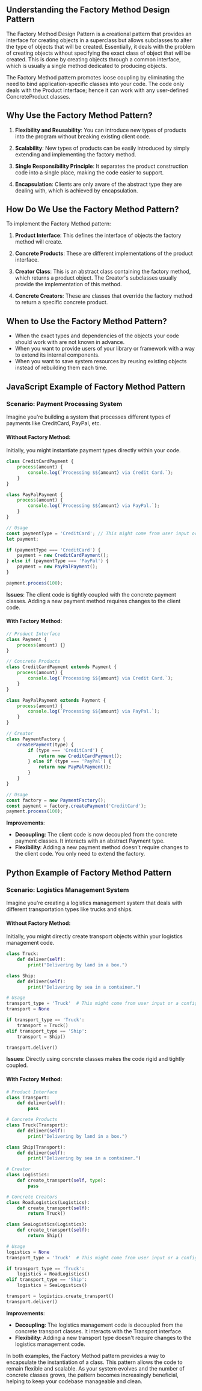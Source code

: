 ## Understanding the Factory Method Design Pattern

The Factory Method Design Pattern is a creational pattern that provides an interface for creating objects in a superclass but allows subclasses to alter the type of objects that will be created. Essentially, it deals with the problem of creating objects without specifying the exact class of object that will be created. This is done by creating objects through a common interface, which is usually a single method dedicated to producing objects.

The Factory Method pattern promotes loose coupling by eliminating the need to bind application-specific classes into your code. The code only deals with the Product interface; hence it can work with any user-defined ConcreteProduct classes.

## Why Use the Factory Method Pattern?

1. **Flexibility and Reusability**: You can introduce new types of products into the program without breaking existing client code.

2. **Scalability**: New types of products can be easily introduced by simply extending and implementing the factory method.

3. **Single Responsibility Principle**: It separates the product construction code into a single place, making the code easier to support.

4. **Encapsulation**: Clients are only aware of the abstract type they are dealing with, which is achieved by encapsulation.

## How Do We Use the Factory Method Pattern?

To implement the Factory Method pattern:

1. **Product Interface**: This defines the interface of objects the factory method will create.

2. **Concrete Products**: These are different implementations of the product interface.

3. **Creator Class**: This is an abstract class containing the factory method, which returns a product object. The Creator's subclasses usually provide the implementation of this method.

4. **Concrete Creators**: These are classes that override the factory method to return a specific concrete product.

## When to Use the Factory Method Pattern?

- When the exact types and dependencies of the objects your code should work with are not known in advance.
- When you want to provide users of your library or framework with a way to extend its internal components.
- When you want to save system resources by reusing existing objects instead of rebuilding them each time.

## JavaScript Example of Factory Method Pattern

### Scenario: Payment Processing System

Imagine you're building a system that processes different types of payments like CreditCard, PayPal, etc.

#### Without Factory Method:

Initially, you might instantiate payment types directly within your code.

```javascript
class CreditCardPayment {
    process(amount) {
        console.log(`Processing $${amount} via Credit Card.`);
    }
}

class PayPalPayment {
    process(amount) {
        console.log(`Processing $${amount} via PayPal.`);
    }
}

// Usage
const paymentType = 'CreditCard'; // This might come from user input or a configuration file
let payment;

if (paymentType === 'CreditCard') {
    payment = new CreditCardPayment();
} else if (paymentType === 'PayPal') {
    payment = new PayPalPayment();
}

payment.process(100);
```

**Issues**: The client code is tightly coupled with the concrete payment classes. Adding a new payment method requires changes to the client code.

#### With Factory Method:

```javascript
// Product Interface
class Payment {
    process(amount) {}
}

// Concrete Products
class CreditCardPayment extends Payment {
    process(amount) {
        console.log(`Processing $${amount} via Credit Card.`);
    }
}

class PayPalPayment extends Payment {
    process(amount) {
        console.log(`Processing $${amount} via PayPal.`);
    }
}

// Creator
class PaymentFactory {
    createPayment(type) {
        if (type === 'CreditCard') {
            return new CreditCardPayment();
        } else if (type === 'PayPal') {
            return new PayPalPayment();
        }
    }
}

// Usage
const factory = new PaymentFactory();
const payment = factory.createPayment('CreditCard');
payment.process(100);
```

**Improvements**: 
- **Decoupling**: The client code is now decoupled from the concrete payment classes. It interacts with an abstract Payment type.
- **Flexibility**: Adding a new payment method doesn't require changes to the client code. You only need to extend the factory.

## Python Example of Factory Method Pattern

### Scenario: Logistics Management System

Imagine you're creating a logistics management system that deals with different transportation types like trucks and ships.

#### Without Factory Method:

Initially, you might directly create transport objects within your logistics management code.

```python
class Truck:
    def deliver(self):
        print("Delivering by land in a box.")

class Ship:
    def deliver(self):
        print("Delivering by sea in a container.")

# Usage
transport_type = 'Truck'  # This might come from user input or a configuration file
transport = None

if transport_type == 'Truck':
    transport = Truck()
elif transport_type == 'Ship':
    transport = Ship()

transport.deliver()
```

**Issues**: Directly using concrete classes makes the code rigid and tightly coupled.

#### With Factory Method:

```python
# Product Interface
class Transport:
    def deliver(self):
        pass

# Concrete Products
class Truck(Transport):
    def deliver(self):
        print("Delivering by land in a box.")

class Ship(Transport):
    def deliver(self):
        print("Delivering by sea in a container.")

# Creator
class Logistics:
    def create_transport(self, type):
        pass

# Concrete Creators
class RoadLogistics(Logistics):
    def create_transport(self):
        return Truck()

class SeaLogistics(Logistics):
    def create_transport(self):
        return Ship()

# Usage
logistics = None
transport_type = 'Truck'  # This might come from user input or a configuration file

if transport_type == 'Truck':
    logistics = RoadLogistics()
elif transport_type == 'Ship':
    logistics = SeaLogistics()

transport = logistics.create_transport()
transport.deliver()
```

**Improvements**:
- **Decoupling**: The logistics management code is decoupled from the concrete transport classes. It interacts with the Transport interface.
- **Flexibility**: Adding a new transport type doesn't require changes to the logistics management code.

In both examples, the Factory Method pattern provides a way to encapsulate the instantiation of a class. This pattern allows the code to remain flexible and scalable. As your system evolves and the number of concrete classes grows, the pattern becomes increasingly beneficial, helping to keep your codebase manageable and clean.